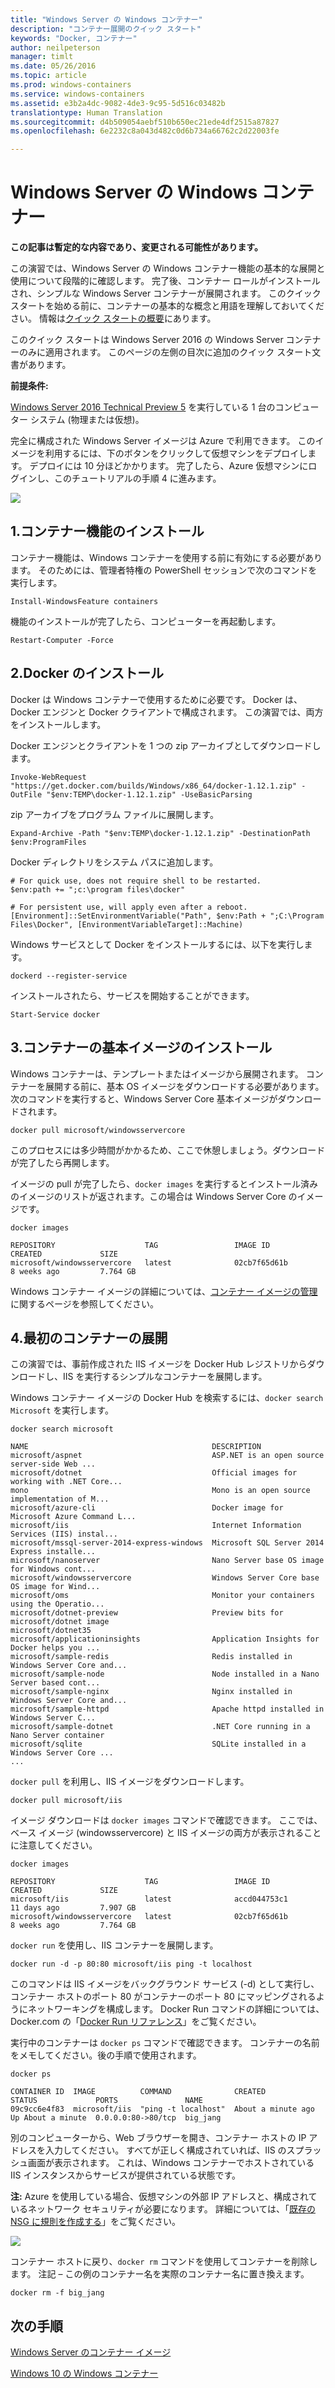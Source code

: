 ```yaml
---
title: "Windows Server の Windows コンテナー"
description: "コンテナー展開のクイック スタート"
keywords: "Docker, コンテナー"
author: neilpeterson
manager: timlt
ms.date: 05/26/2016
ms.topic: article
ms.prod: windows-containers
ms.service: windows-containers
ms.assetid: e3b2a4dc-9082-4de3-9c95-5d516c03482b
translationtype: Human Translation
ms.sourcegitcommit: d4b509054aebf510b650ec21ede4df2515a87827
ms.openlocfilehash: 6e2232c8a043d482c0d6b734a66762c2d22003fe

---
```


# Windows Server の Windows コンテナー

**この記事は暫定的な内容であり、変更される可能性があります。**

この演習では、Windows Server の Windows コンテナー機能の基本的な展開と使用について段階的に確認します。 完了後、コンテナー ロールがインストールされ、シンプルな Windows Server コンテナーが展開されます。 このクイック スタートを始める前に、コンテナーの基本的な概念と用語を理解しておいてください。 情報は[クイック スタートの概要](./quick_start.md)にあります。

このクイック スタートは Windows Server 2016 の Windows Server コンテナーのみに適用されます。 このページの左側の目次に追加のクイック スタート文書があります。

**前提条件:**

[Windows Server 2016 Technical Preview 5](https://www.microsoft.com/en-us/evalcenter/evaluate-windows-server-technical-preview) を実行している 1 台のコンピューター システム (物理または仮想)。

完全に構成された Windows Server イメージは Azure で利用できます。 このイメージを利用するには、下のボタンをクリックして仮想マシンをデプロイします。 デプロイには 10 分ほどかかります。 完了したら、Azure 仮想マシンにログインし、このチュートリアルの手順 4 に進みます。 

<a href="https://portal.azure.com/#create/Microsoft.Template/uri/https%3A%2F%2Fraw.githubusercontent.com%2FMicrosoft%2FVirtualization-Documentation%2Fmaster%2Fwindows-server-container-tools%2Fcontainers-azure-template%2Fazuredeploy.json" target="_blank">
    <img src="http://azuredeploy.net/deploybutton.png"/>
</a>

## 1.コンテナー機能のインストール

コンテナー機能は、Windows コンテナーを使用する前に有効にする必要があります。 そのためには、管理者特権の PowerShell セッションで次のコマンドを実行します。

```none
Install-WindowsFeature containers
```

機能のインストールが完了したら、コンピューターを再起動します。

```none
Restart-Computer -Force
```

## 2.Docker のインストール

Docker は Windows コンテナーで使用するために必要です。 Docker は、Docker エンジンと Docker クライアントで構成されます。 この演習では、両方をインストールします。

Docker エンジンとクライアントを 1 つの zip アーカイブとしてダウンロードします。

```none
Invoke-WebRequest "https://get.docker.com/builds/Windows/x86_64/docker-1.12.1.zip" -OutFile "$env:TEMP\docker-1.12.1.zip" -UseBasicParsing
```

zip アーカイブをプログラム ファイルに展開します。

```none
Expand-Archive -Path "$env:TEMP\docker-1.12.1.zip" -DestinationPath $env:ProgramFiles
```

Docker ディレクトリをシステム パスに追加します。

```none
# For quick use, does not require shell to be restarted.
$env:path += ";c:\program files\docker"

# For persistent use, will apply even after a reboot. 
[Environment]::SetEnvironmentVariable("Path", $env:Path + ";C:\Program Files\Docker", [EnvironmentVariableTarget]::Machine)
```

Windows サービスとして Docker をインストールするには、以下を実行します。

```none
dockerd --register-service
```

インストールされたら、サービスを開始することができます。

```none
Start-Service docker
```

## 3.コンテナーの基本イメージのインストール

Windows コンテナーは、テンプレートまたはイメージから展開されます。 コンテナーを展開する前に、基本 OS イメージをダウンロードする必要があります。 次のコマンドを実行すると、Windows Server Core 基本イメージがダウンロードされます。

```none
docker pull microsoft/windowsservercore
```

このプロセスには多少時間がかかるため、ここで休憩しましょう。ダウンロードが完了したら再開します。

イメージの pull が完了したら、`docker images` を実行するとインストール済みのイメージのリストが返されます。この場合は Windows Server Core のイメージです。

```none
docker images

REPOSITORY                    TAG                 IMAGE ID            CREATED             SIZE
microsoft/windowsservercore   latest              02cb7f65d61b        8 weeks ago         7.764 GB
```

Windows コンテナー イメージの詳細については、[コンテナー イメージの管理](../management/manage_images.md)に関するページを参照してください。

## 4.最初のコンテナーの展開

この演習では、事前作成された IIS イメージを Docker Hub レジストリからダウンロードし、IIS を実行するシンプルなコンテナーを展開します。  

Windows コンテナー イメージの Docker Hub を検索するには、`docker search Microsoft` を実行します。  

```none
docker search microsoft

NAME                                         DESCRIPTION
microsoft/aspnet                             ASP.NET is an open source server-side Web ...
microsoft/dotnet                             Official images for working with .NET Core...
mono                                         Mono is an open source implementation of M...
microsoft/azure-cli                          Docker image for Microsoft Azure Command L...
microsoft/iis                                Internet Information Services (IIS) instal...
microsoft/mssql-server-2014-express-windows  Microsoft SQL Server 2014 Express installe...
microsoft/nanoserver                         Nano Server base OS image for Windows cont...
microsoft/windowsservercore                  Windows Server Core base OS image for Wind...
microsoft/oms                                Monitor your containers using the Operatio...
microsoft/dotnet-preview                     Preview bits for microsoft/dotnet image
microsoft/dotnet35
microsoft/applicationinsights                Application Insights for Docker helps you ...
microsoft/sample-redis                       Redis installed in Windows Server Core and...
microsoft/sample-node                        Node installed in a Nano Server based cont...
microsoft/sample-nginx                       Nginx installed in Windows Server Core and...
microsoft/sample-httpd                       Apache httpd installed in Windows Server C...
microsoft/sample-dotnet                      .NET Core running in a Nano Server container
microsoft/sqlite                             SQLite installed in a Windows Server Core ...
...
```

`docker pull` を利用し、IIS イメージをダウンロードします。  

```none
docker pull microsoft/iis
```

イメージ ダウンロードは `docker images` コマンドで確認できます。 ここでは、ベース イメージ (windowsservercore) と IIS イメージの両方が表示されることに注意してください。

```none
docker images

REPOSITORY                    TAG                 IMAGE ID            CREATED             SIZE
microsoft/iis                 latest              accd044753c1        11 days ago         7.907 GB
microsoft/windowsservercore   latest              02cb7f65d61b        8 weeks ago         7.764 GB
```

`docker run` を使用し、IIS コンテナーを展開します。

```none
docker run -d -p 80:80 microsoft/iis ping -t localhost
```

このコマンドは IIS イメージをバックグラウンド サービス (-d) として実行し、コンテナー ホストのポート 80 がコンテナーのポート 80 にマッピングされるようにネットワーキングを構成します。
Docker Run コマンドの詳細については、Docker.com の「[Docker Run リファレンス]( https://docs.docker.com/engine/reference/run/)」をご覧ください。


実行中のコンテナーは `docker ps` コマンドで確認できます。 コンテナーの名前をメモしてください。後の手順で使用されます。

```none
docker ps

CONTAINER ID  IMAGE          COMMAND              CREATED             STATUS             PORTS               NAME
09c9cc6e4f83  microsoft/iis  "ping -t localhost"  About a minute ago  Up About a minute  0.0.0.0:80->80/tcp  big_jang
```

別のコンピューターから、Web ブラウザーを開き、コンテナー ホストの IP アドレスを入力してください。 すべてが正しく構成されていれば、IIS のスプラッシュ画面が表示されます。 これは、Windows コンテナーでホストされている IIS インスタンスからサービスが提供されている状態です。

**注:** Azure を使用している場合、仮想マシンの外部 IP アドレスと、構成されているネットワーク セキュリティが必要になります。 詳細については、「[既存の NSG に規則を作成する]( https://azure.microsoft.com/en-us/documentation/articles/virtual-networks-create-nsg-arm-pportal/#create-rules-in-an-existing-nsg)」をご覧ください。

![](media/iis1.png)

コンテナー ホストに戻り、`docker rm` コマンドを使用してコンテナーを削除します。 注記 – この例のコンテナー名を実際のコンテナー名に置き換えます。

```none
docker rm -f big_jang
```
## 次の手順

[Windows Server のコンテナー イメージ](./quick_start_images.md)

[Windows 10 の Windows コンテナー](./quick_start_windows_10.md)



<!--HONumber=Sep16_HO3-->


